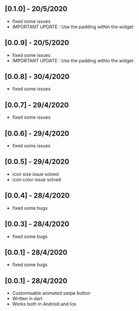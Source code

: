 
## [0.1.0] - 20/5/2020

* fixed some issues
* IMPORTANT UPDATE : Use the padding within the widget
## [0.0.9] - 20/5/2020

* fixed some issues
* IMPORTANT UPDATE : Use the padding within the widget
## [0.0.8] - 30/4/2020

* fixed some issues
## [0.0.7] - 29/4/2020

* fixed some issues
## [0.0.6] - 29/4/2020

* fixed some issues


## [0.0.5] - 29/4/2020

* icon size issue solved
* icon color issue solved
## [0.0.4] - 28/4/2020

* fixed some bugs
## [0.0.3] - 28/4/2020

* fixed some bugs
## [0.0.1] - 28/4/2020

* fixed some bugs
## [0.0.1] - 28/4/2020

* Customisable animated swipe button
* Written in dart
* Works both in Android and Ios
